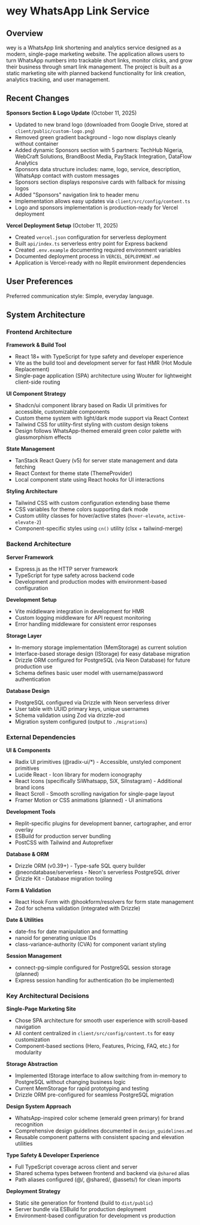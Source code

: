 # wey WhatsApp Link Service

## Overview

wey is a WhatsApp link shortening and analytics service designed as a modern, single-page marketing website. The application allows users to turn WhatsApp numbers into trackable short links, monitor clicks, and grow their business through smart link management. The project is built as a static marketing site with planned backend functionality for link creation, analytics tracking, and user management.

## Recent Changes

**Sponsors Section & Logo Update** (October 11, 2025)
- Updated to new brand logo (downloaded from Google Drive, stored at `client/public/custom-logo.png`)
- Removed green gradient background - logo now displays cleanly without container
- Added dynamic Sponsors section with 5 partners: TechHub Nigeria, WebCraft Solutions, BrandBoost Media, PayStack Integration, DataFlow Analytics
- Sponsors data structure includes: name, logo, service, description, WhatsApp contact with custom messages
- Sponsors section displays responsive cards with fallback for missing logos
- Added "Sponsors" navigation link to header menu
- Implementation allows easy updates via `client/src/config/content.ts`
- Logo and sponsors implementation is production-ready for Vercel deployment

**Vercel Deployment Setup** (October 11, 2025)
- Created `vercel.json` configuration for serverless deployment
- Built `api/index.ts` serverless entry point for Express backend
- Created `.env.example` documenting required environment variables
- Documented deployment process in `VERCEL_DEPLOYMENT.md`
- Application is Vercel-ready with no Replit environment dependencies

## User Preferences

Preferred communication style: Simple, everyday language.

## System Architecture

### Frontend Architecture

**Framework & Build Tool**
- React 18+ with TypeScript for type safety and developer experience
- Vite as the build tool and development server for fast HMR (Hot Module Replacement)
- Single-page application (SPA) architecture using Wouter for lightweight client-side routing

**UI Component Strategy**
- Shadcn/ui component library based on Radix UI primitives for accessible, customizable components
- Custom theme system with light/dark mode support via React Context
- Tailwind CSS for utility-first styling with custom design tokens
- Design follows WhatsApp-themed emerald green color palette with glassmorphism effects

**State Management**
- TanStack React Query (v5) for server state management and data fetching
- React Context for theme state (ThemeProvider)
- Local component state using React hooks for UI interactions

**Styling Architecture**
- Tailwind CSS with custom configuration extending base theme
- CSS variables for theme colors supporting dark mode
- Custom utility classes for hover/active states (`hover-elevate`, `active-elevate-2`)
- Component-specific styles using `cn()` utility (clsx + tailwind-merge)

### Backend Architecture

**Server Framework**
- Express.js as the HTTP server framework
- TypeScript for type safety across backend code
- Development and production modes with environment-based configuration

**Development Setup**
- Vite middleware integration in development for HMR
- Custom logging middleware for API request monitoring
- Error handling middleware for consistent error responses

**Storage Layer**
- In-memory storage implementation (MemStorage) as current solution
- Interface-based storage design (IStorage) for easy database migration
- Drizzle ORM configured for PostgreSQL (via Neon Database) for future production use
- Schema defines basic user model with username/password authentication

**Database Design**
- PostgreSQL configured via Drizzle with Neon serverless driver
- User table with UUID primary keys, unique usernames
- Schema validation using Zod via drizzle-zod
- Migration system configured (output to `./migrations`)

### External Dependencies

**UI & Components**
- Radix UI primitives (@radix-ui/*) - Accessible, unstyled component primitives
- Lucide React - Icon library for modern iconography
- React Icons (specifically SiWhatsapp, SiX, SiInstagram) - Additional brand icons
- React Scroll - Smooth scrolling navigation for single-page layout
- Framer Motion or CSS animations (planned) - UI animations

**Development Tools**
- Replit-specific plugins for development banner, cartographer, and error overlay
- ESBuild for production server bundling
- PostCSS with Tailwind and Autoprefixer

**Database & ORM**
- Drizzle ORM (v0.39+) - Type-safe SQL query builder
- @neondatabase/serverless - Neon's serverless PostgreSQL driver
- Drizzle Kit - Database migration tooling

**Form & Validation**
- React Hook Form with @hookform/resolvers for form state management
- Zod for schema validation (integrated with Drizzle)

**Date & Utilities**
- date-fns for date manipulation and formatting
- nanoid for generating unique IDs
- class-variance-authority (CVA) for component variant styling

**Session Management**
- connect-pg-simple configured for PostgreSQL session storage (planned)
- Express session handling for authentication (to be implemented)

### Key Architectural Decisions

**Single-Page Marketing Site**
- Chose SPA architecture for smooth user experience with scroll-based navigation
- All content centralized in `client/src/config/content.ts` for easy customization
- Component-based sections (Hero, Features, Pricing, FAQ, etc.) for modularity

**Storage Abstraction**
- Implemented IStorage interface to allow switching from in-memory to PostgreSQL without changing business logic
- Current MemStorage for rapid prototyping and testing
- Drizzle ORM pre-configured for seamless PostgreSQL migration

**Design System Approach**
- WhatsApp-inspired color scheme (emerald green primary) for brand recognition
- Comprehensive design guidelines documented in `design_guidelines.md`
- Reusable component patterns with consistent spacing and elevation utilities

**Type Safety & Developer Experience**
- Full TypeScript coverage across client and server
- Shared schema types between frontend and backend via `@shared` alias
- Path aliases configured (@/, @shared/, @assets/) for clean imports

**Deployment Strategy**
- Static site generation for frontend (build to `dist/public`)
- Server bundle via ESBuild for production deployment
- Environment-based configuration for development vs production